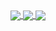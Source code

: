 <!-- My GitHub stats -->
<a href="https://github.com/tmrsich/github-readme-stats">
  <img align="center" src="https://github-readme-stats-tmrsich.vercel.app/api?username=tmrsich&theme=algolia&show_icons=true"/>
</a>

<!-- My top languages -->
<a href="https://github.com/tmrsich/github-readme-stats">
  <img align="center" src="https://github-readme-stats-tmrsich.vercel.app/api/top-langs/?username=tmrsich&count_private=true&theme=algolia&langs_count=50&layout=compact"/>
</a>


<a href="https://github.com/tmrsich/github-readme-stats">
  <img align="center" src="https://github-readme-stats.vercel.app/api/top-langs/?username=tmrsich&count_private=true&theme=algolia&langs_count=50&layout=compact"/>
</a>
